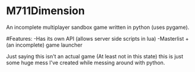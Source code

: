 # M711Dimension
An incomplete multiplayer sandbox game written in python (uses pygame).

#Features:
-Has its own API (allows server side scripts in lua)
-Masterlist + (an incomplete) game launcher

Just saying this isn't an actual game (At least not in this state) this is just some huge mess I've created while messing around with python.
